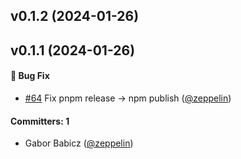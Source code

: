 
## v0.1.2 (2024-01-26)

## v0.1.1 (2024-01-26)

#### :bug: Bug Fix
* [#64](https://github.com/mainmatter/svelte-promise-modals/pull/64) Fix pnpm release → npm publish ([@zeppelin](https://github.com/zeppelin))

#### Committers: 1
- Gabor Babicz ([@zeppelin](https://github.com/zeppelin))

